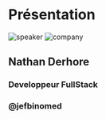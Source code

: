 <!-- .slide: class="speaker-slide" -->

# Présentation

![speaker](./assets/images/nde.png)
![company](./assets/images/logo-sfeir-blanc.png)

## Nathan Derhore

### Developpeur FullStack

<!-- .element: class="icon-rule icon-first" -->

### @jefbinomed

